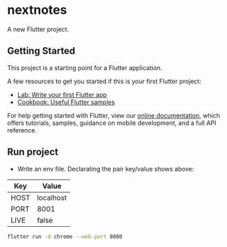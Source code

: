 # nextnotes

A new Flutter project.

## Getting Started

This project is a starting point for a Flutter application.

A few resources to get you started if this is your first Flutter project:

- [Lab: Write your first Flutter app](https://flutter.dev/docs/get-started/codelab)
- [Cookbook: Useful Flutter samples](https://flutter.dev/docs/cookbook)

For help getting started with Flutter, view our
[online documentation](https://flutter.dev/docs), which offers tutorials,
samples, guidance on mobile development, and a full API reference.

## Run project

- Write an env file. Declarating the pair key/value shows above:

Key  | Value
------------- | -------------
HOST  | localhost
PORT  | 8001
LIVE  | false


```bash
flutter run -d chrome --web-port 8080
```
